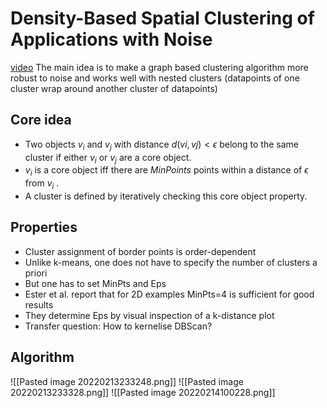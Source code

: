 # Density-Based Spatial Clustering of Applications with Noise
[video](https://youtu.be/RDZUdRSDOok)
The main idea is to make a graph based clustering algorithm more robust to noise and works well with nested clusters (datapoints of one cluster wrap around another cluster of datapoints)

## Core idea
- Two objects $v_i$ and $v_j$ with distance $d(vi , vj) < \epsilon$  belong to the same cluster if either $v_i$ or $v_j$ are a core object. 
- $v_i$ is a core object iff there are *MinPoints* points within a distance of $\epsilon$ from $v_i$ . 
- A cluster is defined by iteratively checking this core object property.

## Properties
- Cluster assignment of border points is order-dependent 
- Unlike k-means, one does not have to specify the number of clusters a priori 
- But one has to set MinPts and Eps 
- Ester et al. report that for 2D examples MinPts=4 is sufficient for good results 
- They determine Eps by visual inspection of a k-distance plot 
- Transfer question: How to kernelise DBScan?

## Algorithm
![[Pasted image 20220213233248.png]]
![[Pasted image 20220213233328.png]]
![[Pasted image 20220214100228.png]]